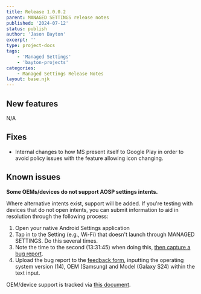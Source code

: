 ```yaml
---
title: Release 1.0.0.2
parent: MANAGED SETTINGS release notes
published: '2024-07-12'
status: publish
author: 'Jason Bayton'
excerpt: ''
type: project-docs
tags: 
    - 'Managed Settings'
    - 'bayton-projects'
categories: 
    - Managed Settings Release Notes
layout: base.njk
---
```


## New features

N/A

## Fixes

- Internal changes to how MS present itself to Google Play in order to avoid policy issues with the feature allowing icon changing.

## Known issues

**Some OEMs/devices do not support AOSP settings intents.**

Where alternative intents exist, support will be added. If you're testing with devices that do not open intents, you can submit information to aid in resolution through the following process:
1. Open your native Android Settings application
2. Tap in to the Setting (e.g., Wi-Fi) that doesn't launch through MANAGED SETTINGS. Do this several times.
3. Note the time to the second (13:31:45) when doing this, [then capture a bug report](/android/how-to-capture-device-logs/).
4. Upload the bug report to the [feedback form](https://docs.google.com/forms/d/e/1FAIpQLSdYQrOPM0dKwCmcSjfxgoK2rQvhQXXyw2pk9nMqYBn0F2IhRw/viewform?usp=sf_link), inputting the operating system version (14), OEM (Samsung) and Model (Galaxy S24) within the text input.

OEM/device support is tracked via [this document](/projects/managed-settings/oem-support/).
